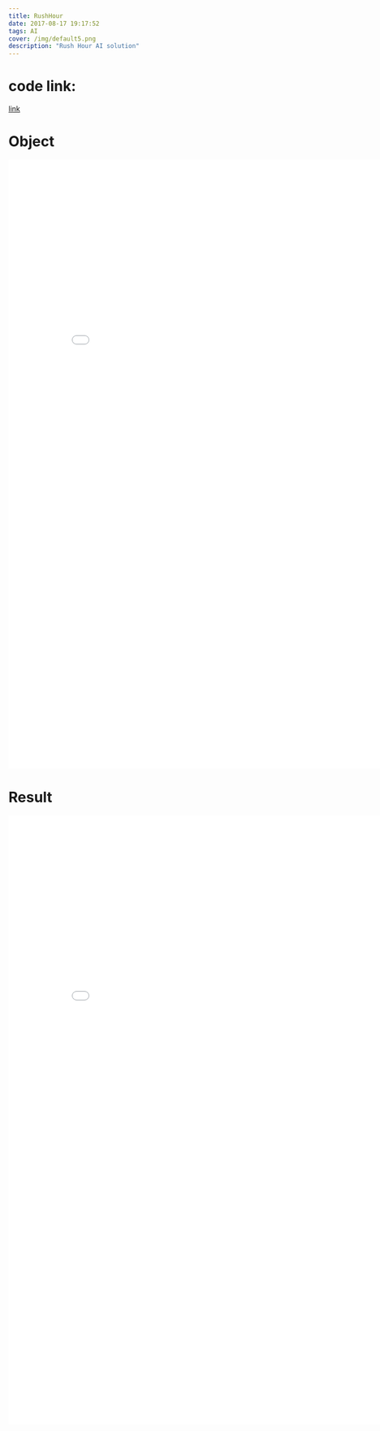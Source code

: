 ```yaml
---
title: RushHour
date: 2017-08-17 19:17:52
tags: AI
cover: /img/default5.png
description: "Rush Hour AI solution"
---
```

# code link:

[link](https://github.com/AnkaiLiang/RushHour-and-Sudoka)

# Object
<center><embed src="/pdf/HW1-2.pdf" width="850" height="1200"></center>


# Result
<center><embed src="/pdf/CS541Task1.pdf" width="850" height="1200"></center>

